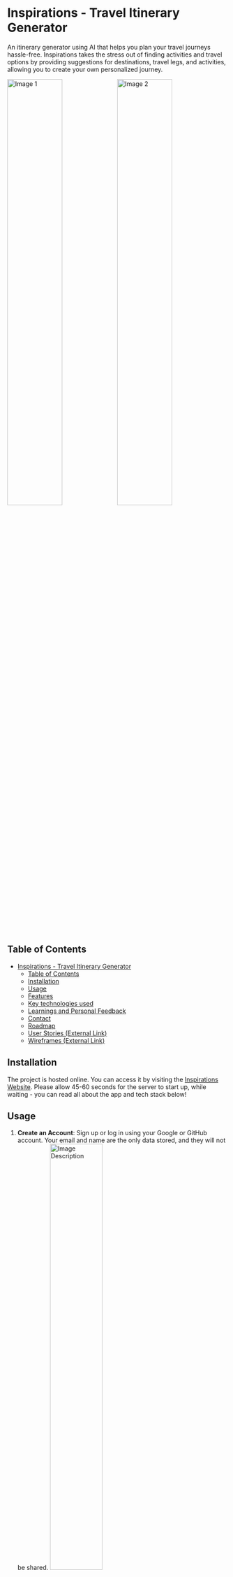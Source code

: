 # Inspirations - Travel Itinerary Generator

An itinerary generator using AI that helps you plan your travel journeys hassle-free. Inspirations takes the stress out of finding activities and travel options by providing suggestions for destinations, travel legs, and activities, allowing you to create your own personalized journey.

<img src="https://user-images.githubusercontent.com/126232737/261521733-910bd6ec-8b6d-40cc-8599-e758cd0e2e7e.png" alt="Image 1" style="width: 50%;"><img src="https://github.com/NikhilMahashabde/Inspirations/assets/126232737/bb552c89-3146-4af4-bec7-be611023f9a7.png" alt="Image 2" style="width: 50%;">


## Table of Contents

- [Inspirations - Travel Itinerary Generator](#inspirations---travel-itinerary-generator)
  - [Table of Contents](#table-of-contents)
  - [Installation](#installation)
  - [Usage](#usage)
  - [Features](#features)
  - [Key technologies used](#key-technologies-used)
  - [Learnings and Personal Feedback](#learnings-and-personal-feedback)
  - [Contact](#contact)
  - [Roadmap](#roadmap)
  - [User Stories (External Link)](https://github.com/NikhilMahashabde/Inspirations/blob/main/UserStories.md)
  - [Wireframes (External Link)](https://github.com/NikhilMahashabde/Inspirations/blob/main/Wireframes.md)

## Installation

The project is hosted online. You can access it by visiting the [Inspirations Website](https://inspirations.onrender.com/). Please allow 45-60 seconds for the server to start up, while waiting - you can read all about the app and tech stack below!

## Usage

1. **Create an Account**: Sign up or log in using your Google or GitHub account. Your email and name are the only data stored, and they will not be shared.
   <img src="https://github.com/NikhilMahashabde/Inspirations/assets/126232737/910bd6ec-8b6d-40cc-8599-e758cd0e2e7e.jpg" alt="Image Description" width="50%">

3. **Create a Journey**: Once logged in, use the menu to create a new journey. Enter the basic trip information, and you'll have an itinerary with a start and end point.
   <img src="https://github.com/NikhilMahashabde/Inspirations/assets/126232737/df4d3e2f-fc93-458a-acaa-58882f6e513b.jpg" alt="Image Description" width="50%">

5. **Add Travel Leg Nodes**: Add various travel nodes like restaurants, destinations, sightseeing spots, etc. You can manually enter a node by filling out the form details or use the AI suggestion by entering a location and letting the AI add a suggestion directly to the itinerary.
   <img src="https://github.com/NikhilMahashabde/Inspirations/assets/126232737/b5e2141c-e4a4-4b22-ad16-1f09d338678f" alt="Image Description" width="50%">
   <img src="https://github.com/NikhilMahashabde/Inspirations/assets/126232737/7d5f80ae-ddfe-480a-9615-ebb2a8b1df4a" alt="Image Description" width="50%">
   <img src="https://github.com/NikhilMahashabde/Inspirations/assets/126232737/768879b3-16bb-46e4-84ab-76763cb47dd6" alt="Image Description" width="50%">

7. **Optional - Add Travel Options between Destinations**: Connect travel leg nodes with travel options. You can only add travel options between two destinations/nodes - Similar to above, adding a Leg can be done manually or using the AI tool.
   <img src="https://github.com/NikhilMahashabde/Inspirations/assets/126232737/6f6588c5-c102-4c7c-a9bb-346a24aa65fb" alt="Image Description" width="50%">

8. **Refine and Customize**: Edit, delete, reorder nodes and legs to refine your journey.
   <img src="https://github.com/NikhilMahashabde/Inspirations/assets/126232737/f551c3c9-3dcc-4358-8d93-c3ce8e022523" alt="Image Description" width="50%">

9. **Print your travel plan**: Print or save your PDF travel plan for convenience.
   <img src="https://github.com/NikhilMahashabde/Inspirations/assets/126232737/0b9d0ea9-dfc0-4e39-96c1-6e2b0bedf14a" alt="Image Description" width="50%">

## Features

- Create and manage personalized travel itineraries.
- Add, remove, and modify travel nodes and legs.
- AI-powered suggestions for travel options and activities.
- Flexible customization to suit your preferences.
- PDF Printable travel plan

## Key Technologies Used

### Front-End

- **React with Typescript:** Using TypeScript adds static typing which helps catch errors, allows for clear interface implementation and enables autocomplete.

- **ChakraUI, Orbit-Components:** UI component libraries like ChakraUI and Orbit provide pre-styled and reusable components, speeding up the development process and maintaining consistent design.

- **React-to-Print:** This library allows you to easily create a printable version of your React components, which was crucial for generating the itinerary documents.

- **React-Query:** A data-fetching library for React that simplified managing asynchronous data and API calls. Useful for retrieving and managing data and rendering conditional views during load and failure.

### Back-End

- **NodeJS with Typescript:** Node.js is used for building the server-side of your application. TypeScript enhances code quality and maintainability by adding static types, similair to React. 

- **Express:** Express.js is a web application framework for Node.js. It simplifies routing, middleware handling, and request/response management.

- **Sessions, JWTs (JSON Web Tokens):** These are essential for user authentication and authorization. Sessions maintain user state, while JWTs provide a secure way handle the Auth0 Tokens and securely transmit user information between client and server

### External APIs

- **OpenAI:** OpenAI's API is used to generate trip related suggestion content.

- **Auth0:** Auth0 provides a platform for implementing authentication and authorization in thee application, offering features like single sign-on (SSO) and social login. Drastically simplifies the sign up process for new users. 

- **Unsplash API:** This API allows you to fetch high-quality images for displaying in your application, enhancing the visual appeal and user experience.

### Database

- **MongoDB with Mongoose ODM:** MongoDB is a NoSQL database that's suitable for storing structured and semi-structured data, like user information, itineraries, and preferences. Mongoose simplifies interactions with MongoDB by providing a schema-based model system and handling tasks like validation and data manipulation.

### Communication

- **Rest APIs:** Rest APIs are used to enable communication between different components of my front-end. React components make requests to the Node.js backend to fetch data, authenticate users, update app state and generate the itinerary information by interacting with the database.

### Testing

- **Unit testing with ViTest:** Unit testing is crucial for maintaining code quality and preventing regressions. It was mainly used for unit testing React Components. 


## Personal Reflection and Lessons Learned

Undertaking this project marked a significant milestone in my journey, representing my first major experience with Typescript. Looking back, I realize that the project's potential could have been unlocked further through the establishment of rigorous interfaces and types. Relying on existing types with optional parameters, in retrospect, fell short of achieving the clarity that could have been attained. A more proactive approach to type planning before plunging into code development would have been invaluable.

As the application's complexity grew, a fundamental shift occurred in my perspective. Quality emerged as the paramount consideration over the mere accumulation of features. This realization illuminated a host of techniques that had initially escaped my attention:

- **Testing for Edge Cases:** I grasped the pivotal significance of rigorous testing, particularly for edge cases that could trigger component failures. This included defining input constraints, accommodating varying page view sizes, and implementing robust data input validation and error handling mechanisms.

- **Error Handling Excellence:** Creating refined error messages and adopting error-handling best practices emerged as essential components of successful development.

- **Effective Version Control:** I came to appreciate the value of meticulous version control practices. This led to the creation of more GitHub issues, branches, and improved commit messages.

- **Thorough Documentation:** Recognizing the importance of documenting changes for each feature, API, and interface became clear. This practice maintained clarity and cohesion within the project.

- **Structured Folder Approach:** My project's folder structure underwent a transformation, mirroring my growth. Moving from disorganized beginnings to a more structured layout involved dividing contexts, routers, site pages, and services. While I explored the idea of a feature-driven folder structure, practical constraints led me to maintain a pages-centric approach due to time limitations and reengineering complexities.

- **Modular Component Design:** I realized the potential of modular component design and advocated for the reuse of API call services and mutations over redundant queries at the component level. This highlighted the importance of efficient resource utilization.

- **Context and Redux Insight:** The project's evolving complexity led me to comprehend the benefits of Redux, a state management tool. In retrospect, adopting a Redux store with actions and dispatch mechanisms could have significantly enhanced code organization.

- **Enhanced Component Structure:** I recognized the elegance of breaking down simple components into secondary layers. This approach fostered reusability, granting the flexibility to accept props and styling, rather than relying solely on basic components.

Regarding testing, I now understand the significant potential of a test-driven approach. It could have greatly bolstered my confidence in addressing bugs, edge cases, and overall functionality. Regrettably, my understanding of testing was not comprehensive during the app's development.

In conclusion, this journey not only resulted in a functional application but also imparted invaluable lessons. These insights include meticulous planning, coherent code organization, comprehensive testing, and an unwavering commitment to development quality. As I carry these lessons forward, I am confident that my future projects will be executed with enhanced precision and success.


## Contact

For inquiries, feedback, or collaboration, you can reach out to the project owner at nikhil.mahashabde@gmail.com.

## Roadmap

Inspirations is a work in progress, and future enhancements include:

- Add more unit testing and integration testing
- User ability to modify trip details.
- Regenerate trip images.
- Public database of trips for non-authenticated users to browse.
- Display random trips on the home page.
- Read-only view of trips for other users.
- Show last trip that the user was working on.
